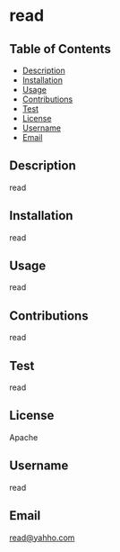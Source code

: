 # read
## Table of Contents 
* [Description](#Description)
* [Installation](#Installation)
* [Usage](#Usage)
* [Contributions](#Contributions)
* [Test](#Test)
* [License](#License)
* [Username](#Username)
* [Email](#Email)

## Description
read
## Installation 
read
## Usage 
read
## Contributions
read
## Test 
read
## License
Apache 
## Username
read
## Email
read@yahho.com
